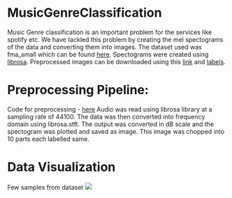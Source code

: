 # MusicGenreClassification

Music Genre classification is an important problem for the services like spotify etc. We have tackled this problem by creating the mel spectograms of the data and converting them into images. The dataset used was fma_small which can be found [here](https://github.com/mdeff/fma). Spectograms were created using [librosa](https://librosa.github.io/librosa/). Preprocessed images can be downloaded using this [link](https://drive.google.com/open?id=1SKW6aNswBzWhG-LylVopaHTgz60mBLnx) and [labels](https://drive.google.com/file/d/1tIxKbROqtlHqk1COuuc9VFd3Iq5zVcvP/view?usp=sharing).

# Preprocessing Pipeline:

Code for preprocessing - [here](https://github.com/sanchit2843/MusicGenreClassification/blob/master/Data/data_preprocessing.py)
Audio was read using librosa library at a sampling rate of 44100. The data was then converted into frequency domain using librosa.stft. The output was converted in dB scale and the spectogram was plotted and saved as image. This image was chopped into 10 parts each labelled same.

# Data Visualization
Few samples from dataset
![](https://github.com/sanchit2843/MusicGenreClassification/blob/master/assets/spectogram.png)

